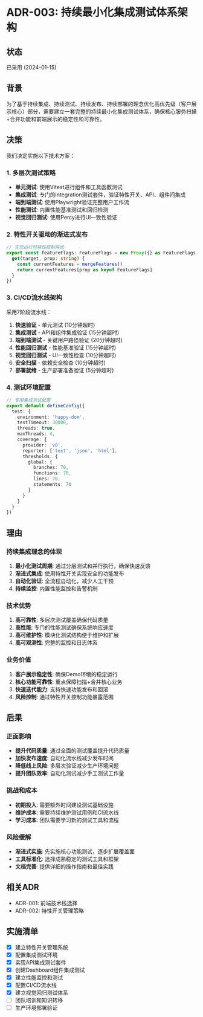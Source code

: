 # ADR-003: 持续最小化集成测试体系架构

## 状态
已采用 (2024-01-15)

## 背景
为了基于持续集成、持续测试、持续发布、持续部署的理念优化高优先级（客户展示核心）部分，需要建立一套完整的持续最小化集成测试体系，确保核心服务扫描+合并功能和前端展示的稳定性和可靠性。

## 决策
我们决定实施以下技术方案：

### 1. 多层次测试策略
- **单元测试**: 使用Vitest进行组件和工具函数测试
- **集成测试**: 专门的integration测试套件，验证特性开关、API、组件间集成
- **端到端测试**: 使用Playwright验证完整用户工作流
- **性能测试**: 内置性能基准测试和回归检测
- **视觉回归测试**: 使用Percy进行UI一致性验证

### 2. 特性开关驱动的渐进式发布
```typescript
// 实现运行时特性控制系统
export const featureFlags: FeatureFlags = new Proxy({} as FeatureFlags, {
  get(target, prop: string) {
    const currentFeatures = mergeFeatures()
    return currentFeatures[prop as keyof FeatureFlags]
  }
})
```

### 3. CI/CD流水线架构
采用7阶段流水线：
1. **快速验证** - 单元测试 (10分钟超时)
2. **集成测试** - API和组件集成验证 (15分钟超时)
3. **端到端测试** - 关键用户路径验证 (20分钟超时)
4. **性能回归测试** - 性能基准验证 (15分钟超时)
5. **视觉回归测试** - UI一致性检查 (10分钟超时)
6. **安全扫描** - 依赖安全检查 (10分钟超时)
7. **部署就绪** - 生产部署准备验证 (5分钟超时)

### 4. 测试环境配置
```typescript
// 专用集成测试配置
export default defineConfig({
  test: {
    environment: 'happy-dom',
    testTimeout: 30000,
    threads: true,
    maxThreads: 4,
    coverage: {
      provider: 'v8',
      reporter: ['text', 'json', 'html'],
      thresholds: {
        global: {
          branches: 70,
          functions: 70,
          lines: 70,
          statements: 70
        }
      }
    }
  }
})
```

## 理由

### 持续集成理念的体现
1. **最小化测试周期**: 通过分层测试和并行执行，确保快速反馈
2. **渐进式集成**: 使用特性开关实现安全的功能发布
3. **自动化验证**: 全流程自动化，减少人工干预
4. **持续监控**: 内置性能监控和告警机制

### 技术优势
1. **高可靠性**: 多层次测试覆盖确保代码质量
2. **高性能**: 专门的性能测试确保系统响应速度
3. **高可维护性**: 模块化测试结构便于维护和扩展
4. **高可观测性**: 完整的监控和日志体系

### 业务价值
1. **客户展示稳定性**: 确保Demo环境的稳定运行
2. **核心功能可靠性**: 重点保障扫描+合并核心业务
3. **快速迭代能力**: 支持快速功能发布和回滚
4. **风险控制**: 通过特性开关控制功能暴露范围

## 后果

### 正面影响
- **提升代码质量**: 通过全面的测试覆盖提升代码质量
- **加快发布速度**: 自动化流水线减少发布时间
- **降低线上风险**: 多层次验证减少生产环境问题
- **提升团队效率**: 自动化测试减少手工测试工作量

### 挑战和成本
- **初期投入**: 需要额外时间建设测试基础设施
- **维护成本**: 需要持续维护测试用例和CI流水线
- **学习成本**: 团队需要学习新的测试工具和流程

### 风险缓解
- **渐进式实施**: 先实施核心功能测试，逐步扩展覆盖面
- **工具标准化**: 选择成熟稳定的测试工具和框架
- **文档完善**: 提供详细的操作指南和最佳实践

## 相关ADR
- ADR-001: 前端技术栈选择
- ADR-002: 特性开关管理策略

## 实施清单
- [x] 建立特性开关管理系统
- [x] 配置集成测试环境
- [x] 实现API集成测试套件
- [x] 创建Dashboard组件集成测试
- [x] 建立性能监控和测试
- [x] 配置CI/CD流水线
- [x] 建立视觉回归测试体系
- [ ] 团队培训和知识转移
- [ ] 生产环境部署验证